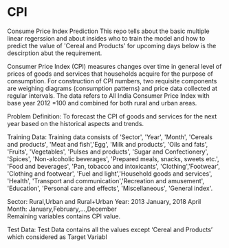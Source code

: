 # CPI
Consume Price Index Prediction
This repo tells about the basic multiple linear regerssion and about insides who to train the model and how to predict the value of 
'Cereal and Products' for upcoming days 
 below is the descirption abut the requirement. 
 
Consumer Price Index (CPI) measures changes over time in general level of prices 
of goods and services that households acquire for the purpose of consumption. For 
construction of CPI numbers, two requisite components are weighing diagrams 
(consumption patterns) and price data collected at regular intervals. The data refers 
to All India Consumer Price Index with base year 2012 =100 and combined for both 
rural and urban areas.  
 
Problem Definition: 
 To forecast the CPI of goods and services for the next year based on the 
historical aspects and trends. 
 
Training Data: 
 Training data consists of  'Sector', 'Year', 'Month', 'Cereals and products', 'Meat 
and fish','Egg', 'Milk and products', 'Oils and fats', 'Fruits', 'Vegetables', 'Pulses and 
products', 'Sugar and Confectionery', 'Spices', 'Non-alcoholic beverages', 'Prepared meals, 
snacks, sweets etc.', 'Food and beverages', 'Pan, tobacco and intoxicants', 
'Clothing','Footwear', 'Clothing and footwear', 'Fuel and light','Household goods and 
services', 'Health', 'Transport and communication','Recreation and amusement', 
'Education', 'Personal care and effects', 'Miscellaneous', 'General index'. 
 
Sector: Rural,Urban and Rural+Urban 
Year: 2013 January, 2018 April  
Month: January,February,…,December  
Remaining variables contains CPI value.  
 
Test Data: 
  Test Data contains all the values except ‘Cereal and Products’ which considered as Target Variabl

